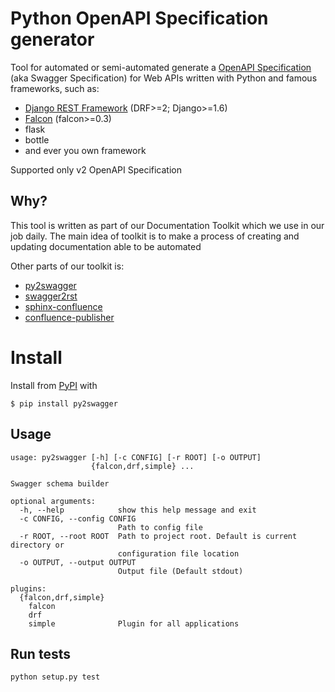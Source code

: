 # Python OpenAPI Specification generator

Tool for automated or semi-automated generate a [OpenAPI Specification](https://github.com/OAI/OpenAPI-Specification)
(aka Swagger Specification) for Web APIs written with Python and famous frameworks, such as:
- [Django REST Framework](https://github.com/tomchristie/django-rest-framework) (DRF>=2; Django>=1.6)
- [Falcon](https://github.com/falconry/falcon) (falcon>=0.3)
- flask
- bottle
- and ever you own framework

Supported only v2 OpenAPI Specification


## Why?

This tool is written as part of our Documentation Toolkit which we use in our job daily.
The main idea of toolkit is to make a process of creating and updating documentation able to be automated

Other parts of our toolkit is:

- [py2swagger](https://github.com/Arello-Mobile/py2swagger)
- [swagger2rst](https://github.com/Arello-Mobile/swagger2rst)
- [sphinx-confluence](https://github.com/Arello-Mobile/sphinx-confluence)
- [confluence-publisher](https://github.com/Arello-Mobile/confluence-publisher)


# Install

Install from [PyPI](https://pypi.python.org/pypi/py2swagger) with

```
$ pip install py2swagger
```


## Usage

```
usage: py2swagger [-h] [-c CONFIG] [-r ROOT] [-o OUTPUT]
                  {falcon,drf,simple} ...

Swagger schema builder

optional arguments:
  -h, --help            show this help message and exit
  -c CONFIG, --config CONFIG
                        Path to config file
  -r ROOT, --root ROOT  Path to project root. Default is current directory or
                        configuration file location
  -o OUTPUT, --output OUTPUT
                        Output file (Default stdout)

plugins:
  {falcon,drf,simple}
    falcon
    drf
    simple              Plugin for all applications
```


## Run tests

```bash
python setup.py test
```

